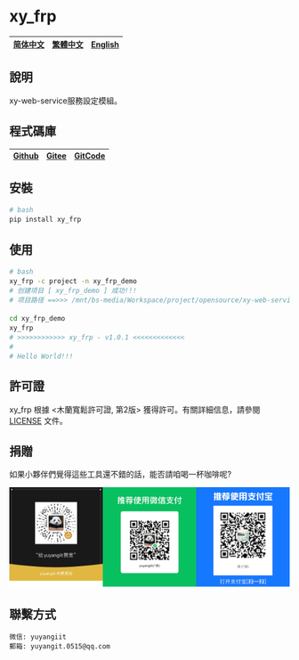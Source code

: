 <!--
 * @Author: 余洋 yuyangit.0515@qq.com
 * @Date: 2024-10-18 13:02:22
 * @LastEditors: 余洋 yuyangit.0515@qq.com
 * @LastEditTime: 2024-10-23 20:51:56
 * @FilePath: /xy_frp/readme/README.zh-hant.md
 * @Description: 这是默认设置,请设置`customMade`, 打开koroFileHeader查看配置 进行设置: https://github.com/OBKoro1/koro1FileHeader/wiki/%E9%85%8D%E7%BD%AE
-->
# xy_frp

| [简体中文](../README.md)         | [繁體中文](./README.zh-hant.md)        |                      [English](./README.en.md)          |
| ----------- | -------------|---------------------------------------|

## 說明

xy-web-service服務設定模組。

## 程式碼庫

| [Github](https://github.com/xy-cross-tools/xy_frp.git)         | [Gitee](https://gitee.com/xy-opensource/xy_frp.git)        |                      [GitCode](https://gitcode.com/xy-opensource/xy_frp.git)          |
| ----------- | -------------|---------------------------------------|


## 安裝

```bash
# bash
pip install xy_frp
```

## 使用

```bash
# bash
xy_frp -c project -n xy_frp_demo
# 创建项目 [ xy_frp_demo ] 成功!!!
# 项目路径 ==>>> /mnt/bs-media/Workspace/project/opensource/xy-web-service/xy_frp/test/xy_frp_demo

cd xy_frp_demo
xy_frp
# >>>>>>>>>>>> xy_frp - v1.0.1 <<<<<<<<<<<<<
#
# Hello World!!!
```

## 許可證
xy_frp 根據 <木蘭寬鬆許可證, 第2版> 獲得許可。有關詳細信息，請參閱 [LICENSE](../LICENSE) 文件。

## 捐贈

如果小夥伴們覺得這些工具還不錯的話，能否請咱喝一杯咖啡呢?  

![Pay-Total](./Pay-Total.png)

## 聯繫方式

```
微信: yuyangiit
郵箱: yuyangit.0515@qq.com
```